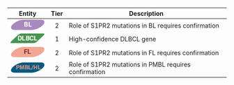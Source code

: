 |Entity|Tier|Description              |
|:----:|:----:|------------------------------|
|![BL](images/icons/BL_tier2.png) | 2 | Role of S1PR2 mutations in BL requires confirmation|
|![DLBCL](images/icons/DLBCL_tier1.png) | 1 | High-confidence DLBCL gene|
|![FL](images/icons/FL_tier2.png) | 2 | Role of S1PR2 mutations in FL requires confirmation|
|![PMBL](images/icons/PMBL_tier2.png) | 2 | Role of S1PR2 mutations in PMBL requires confirmation|
